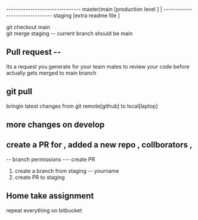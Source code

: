 
------------------------------- master/main [production level ] 
|
------------------------------- staging   [extra readme file ]

git checkout main    
git merge staging   -- current branch should be main


## Pull request --
Its a request you generate for your team mates to review your code
before actually gets merged to main branch

## git pull
bringin latest changes from git remote[github] to local[laptop]

## more changes on develop


## create a PR for , added a new repo , collborators , 
-- branch permissions --- create PR 

1. create a branch from staging -- yourname 
2. create PR to staging 



## Home take assignment 
repeat everything on bitbucket

